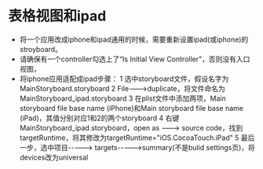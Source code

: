 # 表格视图和ipad
* 将一个应用改成iphone和ipad通用的时候，需要重新设置ipad(或iphone)的stroyboard。
* 请确保有一个controller勾选上了“Is Initial View Controller”，否则没有入口视图，
* 将iphone应用适配成ipad步骤：
1 选中storyboard文件，假设名字为MainStoryboard.storyboard
2 File--->duplicate，将文件命名为MainStoryboard_ipad.storyboard
3 在plist文件中添加两项，Main storyboard file base name (iPhone)和Main storyboard file base name (iPad)，其值分别对应1和2的两个storyboard
4 右键MainStoryboard_ipad.storyboard，open as ---> source code，找到targetRuntime，将其修改为targetRuntime="iOS.CocoaTouch.iPad"
5 最后一步，选中项目-----> targets----->summary(不是bulid settings页)，将devices改为universal